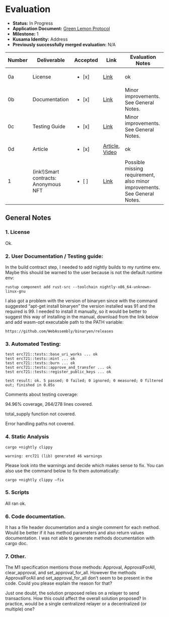 # Evaluation

- **Status:** In Progress
- **Application Document:** [Green Lemon Protocol](https://github.com/w3f/Grants-Program/blob/master/applications/GreenLemon.md) 
- **Milestone:** 1
- **Kusama Identity:** Address
- **Previously successfully merged evaluation:** N/A

| Number | Deliverable | Accepted | Link | Evaluation Notes |
| ------ | ----------- | -------- | ---- |----------------- |
| 0a | License |<ul><li>[x] </li></ul>|[Link](https://github.com/GreenLemonProtocol/dksap-polkadot/blob/main/LICENSE)| ok |
| 0b  | Documentation |<ul><li>[x] </li></ul>|[Link](https://github.com/GreenLemonProtocol/dksap-polkadot/blob/main/README.md)| Minor improvements. See General Notes. |
| 0c | Testing Guide  |<ul><li>[x] </li></ul>|[Link](https://github.com/GreenLemonProtocol/dksap-polkadot/blob/main/README.md)| Minor improvements. See General Notes. |
| 0d | Article  |<ul><li>[x] </li></ul>|[Article](https://medium.com/@wuyahuang/green-lemon-protocol-an-anonymous-nft-solution-2fad91cc8f48), [Video](https://www.youtube.com/watch?v=etVIPgOjFNg)| ok |
| 1 | (ink!)Smart contracts: Anonymous NFT  |<ul><li>[ ] </li></ul>|[Link](https://github.com/GreenLemonProtocol/dksap-polkadot/blob/main/erc721/lib.rs)| Possible missing requirement, also minor improvements. See General Notes. |

## General Notes

### 1. License
Ok.

### 2. User Documentation / Testing guide:
In the build contract step, I needed to add nightly builds to my runtime env. Maybe this should be warned to the user because is not the default runtime env:

`rustup component add rust-src --toolchain nightly-x86_64-unknown-linux-gnu`

I also got a problem with the version of binaryen since with the command suggested “apt-get install binaryen” the version installed was 91 and the required is 99. I needed to install it manually, so it would be better to suggest this way of installing in the manual, download from the link below and add wasm-opt executable path to the PATH variable:

`https://github.com/WebAssembly/binaryen/releases`


### 3. Automated Testing:

```running 5 tests
test erc721::tests::base_uri_works ... ok
test erc721::tests::mint ... ok
test erc721::tests::burn ... ok
test erc721::tests::approve_and_transfer ... ok
test erc721::tests::register_public_keys ... ok

test result: ok. 5 passed; 0 failed; 0 ignored; 0 measured; 0 filtered out; finished in 0.05s
```

Comments about testing coverage:

94.96% coverage, 264/278 lines covered.

total_supply function not covered.

Error handling paths not covered.

### 4. Static Analysis
`cargo +nightly clippy`

`warning: erc721 (lib) generated 46 warnings`

Please look into the warnings and decide which makes sense to fix. You can also use the command below to fix them automatically:

`cargo +nightly clippy –fix`

### 5. Scripts

All ran ok.

### 6. Code documentation.
It has a file header documentation and a single comment for each method. Would be better if it has method parameters and also return values documentation. I was not able to generate methods documentation with cargo doc. 

### 7. Other.

 The M1 specification mentions those methods: Approval, ApprovalForAll, clear_approval, and set_approval_for_all. However the methods ApprovalForAll and set_approval_for_all don’t seem to be present in the code. Could you please explain the reason for that?

Just one doubt, the solution proposed relies on a relayer to send transactions. How this could affect the overall solution proposed? In practice, would be a single centralized relayer or a decentralized (or multiple) one?



